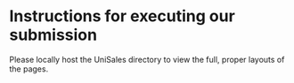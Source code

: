 # Instructions for executing our submission
Please locally host the UniSales directory to view the full, proper layouts of the pages. 
